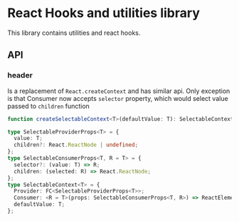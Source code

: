 # React Hooks and utilities library

This library contains utilities and react hooks.

## API

### header

Is a replacement of `React.createContext` and has similar api. Only exception is that Consumer now accepts `selector` property, which would select value passed to `children` function

```ts
function createSelectableContext<T>(defaultValue: T): SelectableContext<T>;

type SelectableProviderProps<T> = {
  value: T;
  children?: React.ReactNode | undefined;
};
type SelectableConsumerProps<T, R = T> = {
  selector?: (value: T) => R;
  children: (selected: R) => React.ReactNode;
};
type SelectableContext<T> = {
  Provider: FC<SelectableProviderProps<T>>;
  Consumer: <R = T>(props: SelectableConsumerProps<T, R>) => ReactElement;
  defaultValue: T;
};
```
